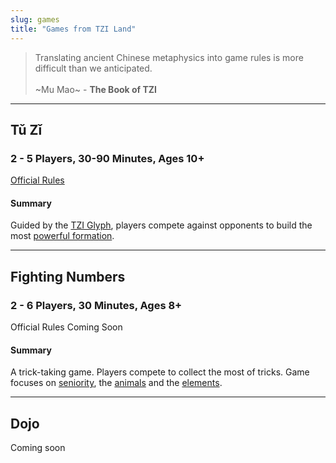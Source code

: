 ```yaml
---
slug: games
title: "Games from TZI Land"
---
```

>Translating ancient Chinese metaphysics into game rules 
is more difficult than we anticipated.<br /><br /> ~Mu Mao~ - **The Book of TZI**

---
## Tǔ Zǐ
### 2 - 5 Players, 30-90 Minutes, Ages 10+
[Official Rules](tu-zi)
#### Summary
Guided by the [TZI Glyph](glyphs), players compete against opponents to build the most [powerful formation](formations).

---
## Fighting Numbers
### 2 - 6 Players, 30 Minutes, Ages 8+
Official Rules Coming Soon
#### Summary
A trick-taking game. Players compete to collect the most of tricks. Game focuses on [seniority](seniority "Seniority"), the [animals](animals "Animals") and the [elements](elements "Elements").

---
## Dojo
Coming soon

